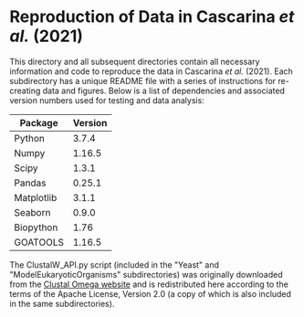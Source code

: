 # Reproduction of Data in Cascarina *et al.* (2021)

This directory and all subsequent directories contain all necessary information and code to reproduce the data in Cascarina *et al.* (2021). Each subdirectory has a unique README file with a series of instructions for re-creating data and figures. Below is a list of dependencies and associated version numbers used for testing and data analysis:

| Package | Version |
| ----------- | ----------- |
| Python | 3.7.4 | 
| Numpy | 1.16.5 |
| Scipy | 1.3.1 |
| Pandas | 0.25.1 |
| Matplotlib | 3.1.1 |
| Seaborn | 0.9.0 |
| Biopython | 1.76 |
| GOATOOLS | 1.16.5 |

The ClustalW_API.py script (included in the "Yeast" and "ModelEukaryoticOrganisms" subdirectories) was originally downloaded from the [Clustal Omega website](https://www.ebi.ac.uk/seqdb/confluence/display/JDSAT/Clustal+Omega+Help+and+Documentation) and is redistributed here according to the terms of the Apache License, Version 2.0 (a copy of which is also included in the same subdirectories).
